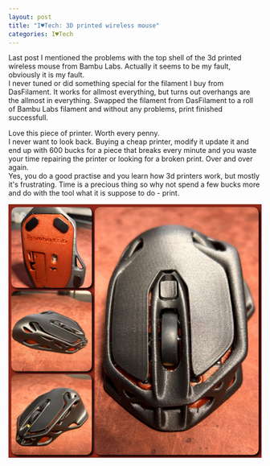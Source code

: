 ```yaml
---
layout: post
title: "I♥Tech: 3D printed wireless mouse"
categories: I♥Tech
---
```


Last post I mentioned the problems with the top shell of the 3d printed wireless mouse from Bambu Labs. Actually it seems to be my fault, obviously it is my fault.  
I never tuned or did something special for the filament I buy from DasFilament. It works for allmost everything, but turns out overhangs are the allmost in everything. Swapped the filament from DasFilament to a roll of Bambu Labs filament and without any problems, print finished successfull.

Love this piece of printer. Worth every penny.  
I never want to look back. Buying a cheap printer, modify it update it and end up with 600 bucks for a piece that breaks every minute and you waste your time repairing the printer or looking for a broken print. Over and over again.  
Yes, you do a good practise and you learn how 3d printers work, but mostly it's frustrating. Time is a precious thing so why not spend a few bucks more and do with the tool what it is suppose to do - print.

![3D Printed Mouse](/assets/pix/Wireless_Mouse_3D_Print.JPG)

